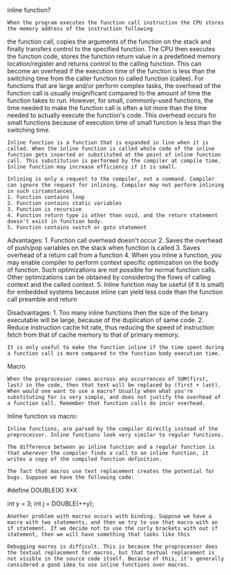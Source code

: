inline function?

    When the program executes the function call instruction the CPU stores the memory address of the instruction following 
 the function call, copies the arguments of the function on the stack and finally transfers control to the specified function. The CPU then executes the function code, stores the function return value in a predefined memory location/register and returns
control to the calling function. This can become an overhead if the execution time of the function is less than the switching time from the caller function to called function (callee). For functions that are large and/or perform complex tasks, the overhead of the function call is usually insignificant compared to the amount of time the function takes to run. However, for small, commonly-used functions, the time needed to make the function call is often a lot more than the time needed to actually execute the function's code. This overhead occurs for small functions because of execution time of small function is less than the switching time.

    Inline function is a function that is expanded in line when it is called. When the inline function is called whole code of the inline function gets inserted or substituted at the point of inline function call. This substitution is performed by the compiler at compile time. Inline function may increase efficiency if it is small.

    Inlining is only a request to the compiler, not a command. Compiler can ignore the request for inlining. Compiler may not perform inlining in such circumstances.
    1. Function contains loop
    2. Function contains static variables
    3. Function is recursive
    4. Function return type is other than void, and the return statement doesn't exist in function body.
    5. Function contains switch or goto statement

Advantages:
    1. Function call overhead doesn't occur
    2. Saves the overhead of push/pop variables on the stack when function is called
    3. Saves overhead of a return call from a function
    4. When you inline a function, you may enable compiler to perform context specific optimization on the body of function.
       Such optimizations are not possible for normal function calls. Other optimizations can be obtained by considering the flows
       of calling context and the called context.
    5. Inline function may be useful (if it is small) for embedded systems because inline can yield less code than the function call preamble and return

Disadvantages:
    1. Too many inline functions then the size of the binary executable will be large, because of the duplication of same code.
    2. Reduce instruction cache hit rate, thus reducing the speed of instruction fetch from that of cache memory to that of primary memory.

    It is only useful to make the function inline if the time spent during a function call is more compared to the function body execution time.




Macro

    When the preprocessor comes accross any occurrences of SUM(first, last) in the code, then that text will be replaced by (first + last). When would one want to use a macro? Usually when what you're substituting for is very simple, and does not justify the overhead of a function call. Remember that function calls do incur overhead.


Inline function vs macro:

    Inline functions, are parsed by the compiler directly instead of the preprocessor. Inline functions look very similar to regular functions. 

    The difference between an inline function and a regular function is that wherever the compiler finds a call to an inline function, it writes a copy of the compiled function definition.

    The fact that macros use text replacement creates the potential for bugs. Suppose we have the following code:

 #define DOUBLE(X) X*X

 int y = 3;
 int j = DOUBLE(++y);



    Another problem with macros occurs with binding. Suppose we have a macro with two statements, and then we try to use that macro with an if statement. If we decide not to use the curly brackets with out if statement, then we will have something that looks like this

    Debugging macros is difficult. This is because the proprocessor does the textual replacement for macros, but that textual replacement is not visible in the source code itself. Because of this, it's generally considered a good idea to use inline functions over macros.

